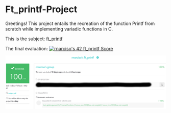 # Ft_printf-Project

Greetings!
This project entails the recreation of the function Printf from scratch while implementing variadic functions in C.

This is the subject: [ft_printf](https://github.com/merlin-101/Ft_printf-Project/blob/main/printf.pdf) 

The final evaluation: <a href="https://github.com/JaeSeoKim/badge42"><img src="https://badge42.vercel.app/api/v2/cla8uzfs700300fjvl6vylf5s/project/2904490" alt="rnarciso's 42 ft_printf Score" /></a>

![My Image](my-image.jpg)
